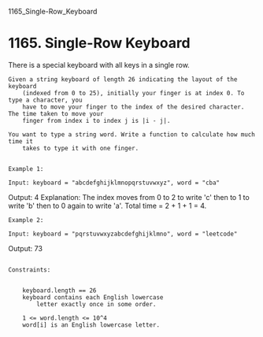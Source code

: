 1165_Single-Row_Keyboard
# 1165. Single-Row Keyboard

There is a special keyboard with all keys in a single row.

    Given a string keyboard of length 26 indicating the layout of the keyboard
        (indexed from 0 to 25), initially your finger is at index 0. To type a character, you
        have to move your finger to the index of the desired character. The time taken to move your
        finger from index i to index j is |i - j|.

    You want to type a string word. Write a function to calculate how much time it
        takes to type it with one finger.

     
    Example 1:

    Input: keyboard = "abcdefghijklmnopqrstuvwxyz", word = "cba"
Output: 4
Explanation: The index moves from 0 to 2 to write 'c' then to 1 to write 'b' then to 0 again to write 'a'.
Total time = 2 + 1 + 1 = 4.

    Example 2:

    Input: keyboard = "pqrstuvwxyzabcdefghijklmno", word = "leetcode"
Output: 73

     
    Constraints:

    
        keyboard.length == 26
        keyboard contains each English lowercase
            letter exactly once in some order.
        
        1 <= word.length <= 10^4
        word[i] is an English lowercase letter.